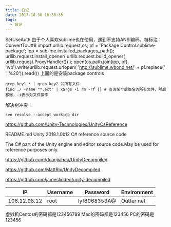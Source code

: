 ```yaml
---
title: 日记
date: 2017-10-30 16:36:35
tags:
  - 日记
---
```


SetUseAuth
由于个人喜欢sublime也在使用，遇到不支持ANSI编码，特标注：ConvertToUtf8
	import urllib.request,os; pf = 'Package Control.sublime-package'; ipp = sublime.installed_packages_path(); urllib.request.install_opener( urllib.request.build_opener( urllib.request.ProxyHandler()) ); open(os.path.join(ipp, pf), 'wb').write(urllib.request.urlopen( 'http://sublime.wbond.net/' + pf.replace(' ','%20')).read())
上面的是安装package controls

	grep key1 * | grep key2 并所有文件
	find ./ -name "*.ext" | xargs -i rm -rf {} # 查询某个后缀名的所有文件，然后移除，-i表示对文件操作

解决树冲突：

	svn resolve --accept working dir

https://github.com/Unity-Technologies/UnityCsReference

README.md
Unity 2018.1.0b12 C# reference source code

The C# part of the Unity engine and editor source code.May be used for reference purposes only.

https://github.com/duanjiahao/UnityDecompiled

https://github.com/MattRix/UnityDecompiled

https://github.com/jameslinden/unity-decompiled


|IP				|Username 	|Password		|Environment|
|---------------|-----------|---------------|-----------|
|106.12.98.12	|root		|lyf8068353A@	|Outter net	|
虚拟机Centos的密码都是123456789
Mac的密码都是123456
PC的密码是123456